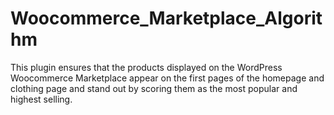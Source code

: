 # Woocommerce_Marketplace_Algorithm
This plugin ensures that the products displayed on the WordPress Woocommerce Marketplace appear on the first pages of the homepage and clothing page and stand out by scoring them as the most popular and highest selling.
